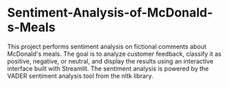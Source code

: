 # Sentiment-Analysis-of-McDonald-s-Meals
This project performs sentiment analysis on fictional comments about McDonald's meals. The goal is to analyze customer feedback, classify it as positive, negative, or neutral, and display the results using an interactive interface built with Streamlit. The sentiment analysis is powered by the VADER sentiment analysis tool from the nltk library.
